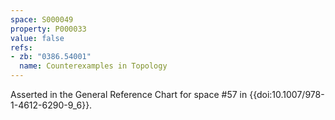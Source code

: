 ```yaml
---
space: S000049
property: P000033
value: false
refs:
- zb: "0386.54001"
  name: Counterexamples in Topology
---
```


Asserted in the General Reference Chart for space #57 in
{{doi:10.1007/978-1-4612-6290-9_6}}.
